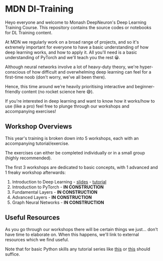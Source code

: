 # MDN Dl-Training
Heyo everyone and welcome to Monash DeepNeuron's Deep Learning Training Course. This repository contains the source codes or notebooks for DL Training content.

At MDN we regularly work on a broad range of projects, and so it's extremely important for everyone to have a basic understanding of how deep learning works, and how to apply it. All you'll need is a basic understanding of PyTorch and we'll teach you the rest 😀.

Although neural networks involve a lot of heavy-duty theory, we're hyper-conscious of how difficult and overwhelming deep learning can feel for a first-time noob (don't worry, we've all been there).

Hence, this time around we're heavily prioritising interactive and beginner-friendly content (no rocket science here 😅).

If you're interested in deep learning and want to know how it works/how to use (like a pro) feel free to plunge through our workshops and accompanying exercises!

## Workshop Overviews
This year's training is broken down into 5 workshops, each with an accompanying tutorial/exercise.

The exercises can either be completed individually or in a small group (highly recommended).

The first 3 workshops are dedicated to basic concepts, with 1 advanced and 1 freaky workshop afterwards:
1. Introduction to Deep Learning - [slides](https://docs.google.com/presentation/d/1Vssg68J4Ei36vFEw4mCICDHO7l4ZEpRfaP11QZj0Y3g/edit?usp=drive_link) - [tutorial](https://drive.google.com/file/d/1S0rDhplrrJu592bxmZYT-wAB7MPpg-9e/view?usp=drive_link)
2. Introduction to PyTorch - **IN CONSTRUCTION**
3. Fundamental Layers - **IN CONSTRUCTION**
4. Advanced Layers - **IN CONSTRUCTION**
5. Graph Neural Networks - **IN CONSTRUCTION**

## Useful Resources
As you go through our workshops there will be certain things we just... don't have time to elaborate on.
When this happens, we'll link to external resources which we find useful.

Note that for basic Python skills any tutorial series like [this](https://www.youtube.com/playlist?list=PLlcnQQJK8SUjW_HiBWhZ_XOfCq9Hu0aeY) or [this](https://learnxinyminutes.com/docs/python/) should suffice.
